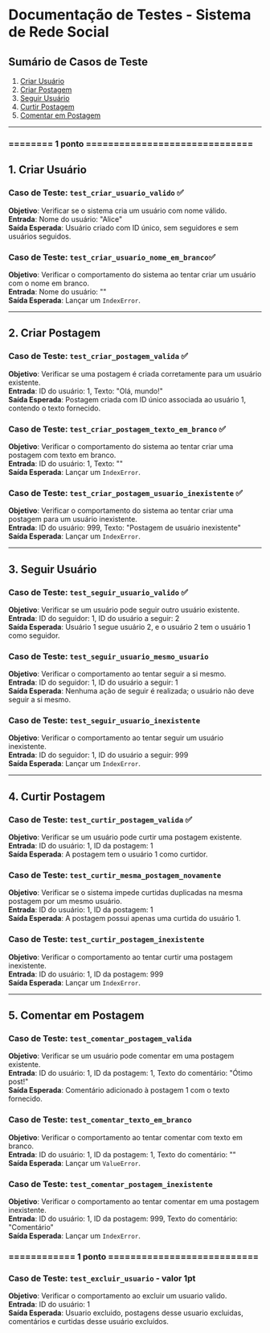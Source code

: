 # Documentação de Testes - Sistema de Rede Social

## Sumário de Casos de Teste

1. [Criar Usuário](#1-criar-usuário)
2. [Criar Postagem](#2-criar-postagem)
3. [Seguir Usuário](#3-seguir-usuário)
4. [Curtir Postagem](#4-curtir-postagem)
5. [Comentar em Postagem](#5-comentar-em-postagem)

---

### ======== 1 ponto ==============================

## 1. Criar Usuário

### Caso de Teste: `test_criar_usuario_valido` ✅
**Objetivo**: Verificar se o sistema cria um usuário com nome válido.  
**Entrada**: Nome do usuário: "Alice"  
**Saída Esperada**: Usuário criado com ID único, sem seguidores e sem usuários seguidos.

### Caso de Teste: `test_criar_usuario_nome_em_branco`✅
**Objetivo**: Verificar o comportamento do sistema ao tentar criar um usuário com o nome em branco.  
**Entrada**: Nome do usuário: ""  
**Saída Esperada**: Lançar um `IndexError`.

---

## 2. Criar Postagem

### Caso de Teste: `test_criar_postagem_valida` ✅
**Objetivo**: Verificar se uma postagem é criada corretamente para um usuário existente.  
**Entrada**: ID do usuário: 1, Texto: "Olá, mundo!"  
**Saída Esperada**: Postagem criada com ID único associada ao usuário 1, contendo o texto fornecido.

### Caso de Teste: `test_criar_postagem_texto_em_branco` ✅
**Objetivo**: Verificar o comportamento do sistema ao tentar criar uma postagem com texto em branco.  
**Entrada**: ID do usuário: 1, Texto: ""  
**Saída Esperada**: Lançar um `IndexError`.

### Caso de Teste: `test_criar_postagem_usuario_inexistente` ✅
**Objetivo**: Verificar o comportamento do sistema ao tentar criar uma postagem para um usuário inexistente.  
**Entrada**: ID do usuário: 999, Texto: "Postagem de usuário inexistente"  
**Saída Esperada**: Lançar um `IndexError`.

---

## 3. Seguir Usuário

### Caso de Teste: `test_seguir_usuario_valido` ✅
**Objetivo**: Verificar se um usuário pode seguir outro usuário existente.  
**Entrada**: ID do seguidor: 1, ID do usuário a seguir: 2  
**Saída Esperada**: Usuário 1 segue usuário 2, e o usuário 2 tem o usuário 1 como seguidor.

### Caso de Teste: `test_seguir_usuario_mesmo_usuario`
**Objetivo**: Verificar o comportamento ao tentar seguir a si mesmo.  
**Entrada**: ID do seguidor: 1, ID do usuário a seguir: 1  
**Saída Esperada**: Nenhuma ação de seguir é realizada; o usuário não deve seguir a si mesmo.

### Caso de Teste: `test_seguir_usuario_inexistente`
**Objetivo**: Verificar o comportamento ao tentar seguir um usuário inexistente.  
**Entrada**: ID do seguidor: 1, ID do usuário a seguir: 999  
**Saída Esperada**: Lançar um `IndexError`.

---

## 4. Curtir Postagem

### Caso de Teste: `test_curtir_postagem_valida` ✅
**Objetivo**: Verificar se um usuário pode curtir uma postagem existente.  
**Entrada**: ID do usuário: 1, ID da postagem: 1  
**Saída Esperada**: A postagem tem o usuário 1 como curtidor.

### Caso de Teste: `test_curtir_mesma_postagem_novamente`
**Objetivo**: Verificar se o sistema impede curtidas duplicadas na mesma postagem por um mesmo usuário.  
**Entrada**: ID do usuário: 1, ID da postagem: 1  
**Saída Esperada**: A postagem possui apenas uma curtida do usuário 1.

### Caso de Teste: `test_curtir_postagem_inexistente`
**Objetivo**: Verificar o comportamento ao tentar curtir uma postagem inexistente.  
**Entrada**: ID do usuário: 1, ID da postagem: 999  
**Saída Esperada**: Lançar um `IndexError`.

---

## 5. Comentar em Postagem

### Caso de Teste: `test_comentar_postagem_valida`
**Objetivo**: Verificar se um usuário pode comentar em uma postagem existente.  
**Entrada**: ID do usuário: 1, ID da postagem: 1, Texto do comentário: "Ótimo post!"  
**Saída Esperada**: Comentário adicionado à postagem 1 com o texto fornecido.

### Caso de Teste: `test_comentar_texto_em_branco`
**Objetivo**: Verificar o comportamento ao tentar comentar com texto em branco.  
**Entrada**: ID do usuário: 1, ID da postagem: 1, Texto do comentário: ""  
**Saída Esperada**: Lançar um `ValueError`.

### Caso de Teste: `test_comentar_postagem_inexistente`
**Objetivo**: Verificar o comportamento ao tentar comentar em uma postagem inexistente.  
**Entrada**: ID do usuário: 1, ID da postagem: 999, Texto do comentário: "Comentário"  
**Saída Esperada**: Lançar um `IndexError`.

### ============ 1 ponto ===========================

### Caso de Teste: `test_excluir_usuario` - valor 1pt
**Objetivo**: Verificar o comportamento ao excluir um usuario valido.  
**Entrada**: ID do usuário: 1  
**Saída Esperada**: Usuario excluido, postagens desse usuario excluidas, comentários e curtidas desse usuário excluídos.
